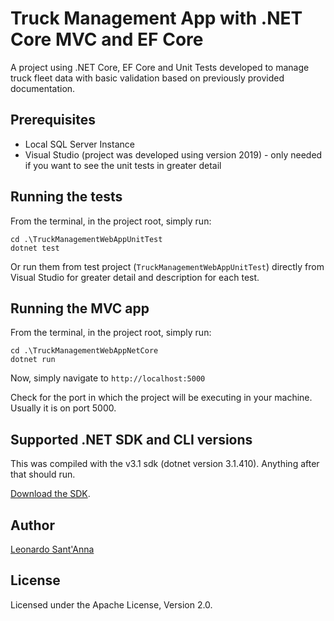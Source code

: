 # Truck Management App with .NET Core MVC and EF Core

A project using .NET Core, EF Core and Unit Tests developed to manage truck fleet data with basic validation based on previously provided documentation.

## Prerequisites

*	Local SQL Server Instance
*	Visual Studio (project was developed using version 2019) - only needed if you want to see the unit tests in greater detail


## Running the tests

From the terminal, in the project root, simply run:

```shell
cd .\TruckManagementWebAppUnitTest
dotnet test
```

Or run them from test project (`TruckManagementWebAppUnitTest`)
directly from Visual Studio for greater detail and description for each test.

## Running the MVC app

From the terminal, in the project root, simply run:

```shell
cd .\TruckManagementWebAppNetCore
dotnet run
```

Now, simply navigate to `http://localhost:5000`

Check for the port in which the project will be executing in your machine. Usually it is on port 5000.

## Supported .NET SDK and CLI versions

This was compiled with the v3.1 sdk (dotnet version 3.1.410). Anything after
that should run.

[Download the SDK](https://dotnet.microsoft.com/download/dotnet-core/3.1).


## Author

[Leonardo Sant'Anna](https://github.com/leo-santanna)

## License

Licensed under the Apache License, Version 2.0.